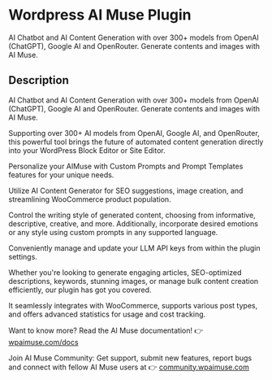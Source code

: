 # Wordpress AI Muse Plugin

AI Chatbot and AI Content Generation with over 300+ models from OpenAI (ChatGPT), Google AI and OpenRouter. Generate contents and images with AI Muse.

## Description

AI Chatbot and AI Content Generation with over 300+ models from OpenAI (ChatGPT), Google AI and OpenRouter. Generate contents and images with AI Muse.

Supporting over 300+ AI models from OpenAI, Google AI, and OpenRouter, this powerful tool brings the future of automated content generation directly into your WordPress Block Editor or Site Editor. 

Personalize your AIMuse with Custom Prompts and Prompt Templates features for your unique needs.

Utilize AI Content Generator for SEO suggestions, image creation, and streamlining WooCommerce product population.

Control the writing style of generated content, choosing from informative, descriptive, creative, and more. Additionally, incorporate desired emotions or any style using custom prompts in any supported language.

Conveniently manage and update your LLM API keys from within the plugin settings.

Whether you're looking to generate engaging articles, SEO-optimized descriptions, keywords, stunning images, or manage bulk content creation efficiently, our plugin has got you covered. 

It seamlessly integrates with WooCommerce, supports various post types, and offers advanced statistics for usage and cost tracking.

Want to know more? Read the AI Muse documentation! 👉 [wpaimuse.com/docs](https://wpaimuse.com/ "wpaimuse.com/docs")

Join AI Muse Community: Get support, submit new features, report bugs and connect with fellow AI Muse users at 👉 [community.wpaimuse.com](https://community.wpaimuse.com/ "community.wpaimuse.com")
